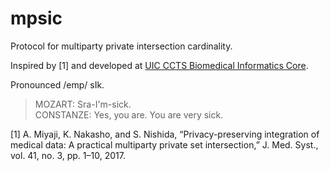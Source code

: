 # mpsic

Protocol for multiparty private intersection cardinality.

Inspired by \[1\] and developed at
[UIC CCTS Biomedical Informatics Core](https://www.ccts.uic.edu/content/biomedical-informatics).

Pronounced /emp/ sIk.

> MOZART: Sra-I'm-sick.  
> CONSTANZE: Yes, you are. You are very sick.

\[1\] A. Miyaji, K. Nakasho, and S. Nishida, “Privacy-preserving integration of medical data: A practical multiparty private set intersection,” J. Med. Syst., vol. 41, no. 3, pp. 1–10, 2017.


